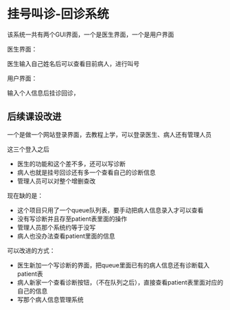 # 挂号叫诊-回诊系统
  该系统一共有两个GUI界面，一个是医生界面，一个是用户界面

  医生界面：
  
  医生输入自己姓名后可以查看目前病人，进行叫号

  用户界面：

  输入个人信息后挂诊回诊，

  ## 后续课设改进

  一个是做一个网站登录界面，去教程上学，可以登录医生、病人还有管理人员

  这三个登入之后

  * 医生的功能和这个差不多，还可以写诊断
  * 病人也就是挂号回诊还有多一个查看自己的诊断信息
  * 管理人员可以对整个增删查改

  现在缺的是：

  * 这个项目只用了一个queue队列表，要手动把病人信息录入才可以查看
  * 没有写诊断并且存至patient表里面的操作
  * 管理人员那个系统约等于没写
  * 病人也没办法查看patient里面的信息

  可以改进的方式：

* 医生新加一个写诊断的界面，把queue里面已有的病人信息还有诊断载入patient表
* 病人新家一个查看诊断按钮，（不在队列之后），直接查看patient表里面对应的自己的信息
* 写那个病人信息管理系统
